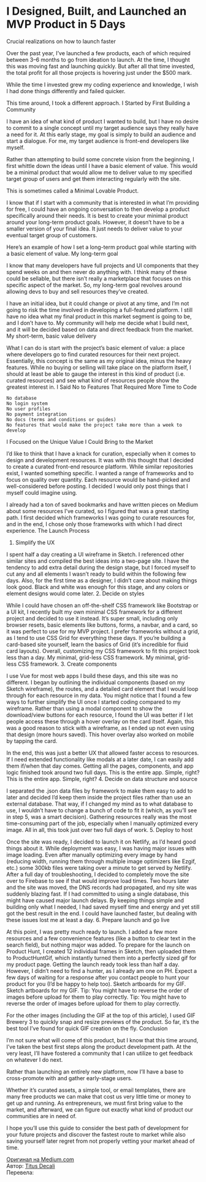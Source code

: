 # I Designed, Built, and Launched an MVP Product in 5 Days  
Crucial realizations on how to launch faster

Over the past year, I’ve launched a few products, each of which required between 3–6 months to go from ideation to launch. At the time, I thought this was moving fast and launching quickly. But after all that time invested, the total profit for all those projects is hovering just under the $500 mark.

While the time I invested grew my coding experience and knowledge, I wish I had done things differently and failed quicker.

This time around, I took a different approach.
I Started by First Building a Community

I have an idea of what kind of product I wanted to build, but I have no desire to commit to a single concept until my target audience says they really have a need for it. At this early stage, my goal is simply to build an audience and start a dialogue. For me, my target audience is front-end developers like myself.

Rather than attempting to build some concrete vision from the beginning, I first whittle down the ideas until I have a basic element of value. This would be a minimal product that would allow me to deliver value to my specified target group of users and get them interacting regularly with the site.

This is sometimes called a Minimal Lovable Product.

I know that if I start with a community that is interested in what I’m providing for free, I could have an ongoing conversation to then develop a product specifically around their needs. It is best to create your minimal product around your long-term product goals. However, it doesn’t have to be a smaller version of your final idea. It just needs to deliver value to your eventual target group of customers.

Here’s an example of how I set a long-term product goal while starting with a basic element of value.
My long-term goal

I know that many developers have full projects and UI components that they spend weeks on and then never do anything with. I think many of these could be sellable, but there isn’t really a marketplace that focuses on this specific aspect of the market. So, my long-term goal revolves around allowing devs to buy and sell resources they’ve created.

I have an initial idea, but it could change or pivot at any time, and I’m not going to risk the time involved in developing a full-featured platform. I still have no idea what my final product in this market segment is going to be, and I don’t have to. My community will help me decide what I build next, and it will be decided based on data and direct feedback from the market.
My short-term, basic value delivery

What I can do is start with the project’s basic element of value: a place where developers go to find curated resources for their next project. Essentially, this concept is the same as my original idea, minus the heavy features. While no buying or selling will take place on the platform itself, I should at least be able to gauge the interest in this kind of product (i.e. curated resources) and see what kind of resources people show the greatest interest in.
I Said No to Features That Required More Time to Code

    No database
    No login system
    No user profiles
    No payment integration
    No docs (terms and conditions or guides)
    No features that would make the project take more than a week to develop

I Focused on the Unique Value I Could Bring to the Market

I’d like to think that I have a knack for curation, especially when it comes to design and development resources. It was with this thought that I decided to create a curated front-end resource platform. While similar repositories exist, I wanted something specific. I wanted a range of frameworks and to focus on quality over quantity. Each resource would be hand-picked and well-considered before posting. I decided I would only post things that I myself could imagine using.

I already had a ton of saved bookmarks and have written pieces on Medium about some resources I’ve curated, so I figured that was a great starting path. I first decided which frameworks I was going to curate resources for, and in the end, I chose only those frameworks with which I had direct experience.
The Launch Process
1. Simplify the UX

I spent half a day creating a UI wireframe in Sketch. I referenced other similar sites and compiled the best ideas into a two-page site. I have the tendency to add extra detail during the design stage, but I forced myself to cut any and all elements I wasn’t ready to build within the following few days. Also, for the first time as a designer, I didn’t care about making things look good. Black and white was enough for this stage, and any colors or element designs would come later.
2. Decide on styles

While I could have chosen an off-the-shelf CSS framework like Bootstrap or a UI kit, I recently built my own minimal CSS framework for a different project and decided to use it instead. It’s super small, including only browser resets, basic elements like buttons, forms, a navbar, and a card, so it was perfect to use for my MVP project. I prefer frameworks without a grid, as I tend to use CSS Grid for everything these days. If you’re building a card-based site yourself, learn the basics of Grid (it’s incredible for fluid card layouts). Overall, customizing my CSS framework to fit this project took less than a day.
My minimal, grid-less CSS framework.
My minimal, grid-less CSS framework.
3. Create components

I use Vue for most web apps I build these days, and this site was no different. I began by outlining the individual components (based on my Sketch wireframe), the routes, and a detailed card element that I would loop through for each resource in my data. You might notice that I found a few ways to further simplify the UI once I started coding compared to my wireframe. Rather than using a modal component to show the download/view buttons for each resource, I found the UI was better if I let people access these through a hover overlay on the card itself. Again, this was a good reason to stick with a wireframe, as I ended up not even using that design (more hours saved). This hover overlay also worked on mobile by tapping the card.

In the end, this was just a better UX that allowed faster access to resources. If I need extended functionality like modals at a later date, I can easily add them if/when that day comes. Getting all the pages, components, and app logic finished took around two full days.
This is the entire app. Simple, right?
This is the entire app. Simple, right?
4. Decide on data structure and source

I separated the .json data files by framework to make them easy to add to later and decided I’d keep them inside the project files rather than use an external database. That way, if I changed my mind as to what database to use, I wouldn’t have to change a bunch of code to fit it (which, as you’ll see in step 5, was a smart decision). Gathering resources really was the most time-consuming part of the job, especially when I manually optimized every image. All in all, this took just over two full days of work.
5. Deploy to host

Once the site was ready, I decided to launch it on Netlify, as I’d heard good things about it. While deployment was easy, I was having major issues with image loading. Even after manually optimizing every image by hand (reducing width, running them through multiple image optimizers like Ezgif, etc.) some 300kb files were taking over a minute to get served by Netlify. After a full day of troubleshooting, I decided to completely move the site over to Firebase to see if that would improve load times. Two hours later and the site was moved, the DNS records had propagated, and my site was suddenly blazing fast. If I had committed to using a single database, this might have caused major launch delays. By keeping things simple and building only what I needed, I had saved myself time and energy and yet still got the best result in the end. I could have launched faster, but dealing with these issues lost me at least a day.
6. Prepare launch and go live

At this point, I was pretty much ready to launch. I added a few more resources and a few convenience features (like a button to clear text in the search field), but nothing major was added. To prepare for the launch on Product Hunt, I created 12 individual frames in Sketch, then uploaded them to ProductHuntGif, which instantly turned them into a perfectly sized gif for my product page. Getting the launch ready took less than half a day. However, I didn’t need to find a hunter, as I already am one on PH. Expect a few days of waiting for a response after you contact people to hunt your product for you (I’d be happy to help too).
Sketch artboards for my GIF.
Sketch artboards for my GIF.
Tip: You might have to reverse the order of images before upload for them to play correctly.
Tip: You might have to reverse the order of images before upload for them to play correctly.

For the other images (including the GIF at the top of this article), I used GIF Brewery 3 to quickly snap and resize previews of the product. So far, it’s the best tool I’ve found for quick GIF creation on the fly.
Conclusion

I’m not sure what will come of this product, but I know that this time around, I’ve taken the best first steps along the product development path. At the very least, I’ll have fostered a community that I can utilize to get feedback on whatever I do next.

Rather than launching an entirely new platform, now I’ll have a base to cross-promote with and gather early-stage users.

Whether it’s curated assets, a simple tool, or email templates, there are many free products we can make that cost us very little time or money to get up and running. As entrepreneurs, we must first bring value to the market, and afterward, we can figure out exactly what kind of product our communities are in need of.

I hope you’ll use this guide to consider the best path of development for your future projects and discover the fastest route to market while also saving yourself later regret from not properly vetting your market ahead of time.

[Оригинал на Medium.com](https://medium.com/better-programming/i-designed-built-and-launched-an-mvp-platform-in-5-days-c06fa629adb9)  
Автор: [Titus Decali](https://medium.com/@titusdecali)  
Перевела: <name>
